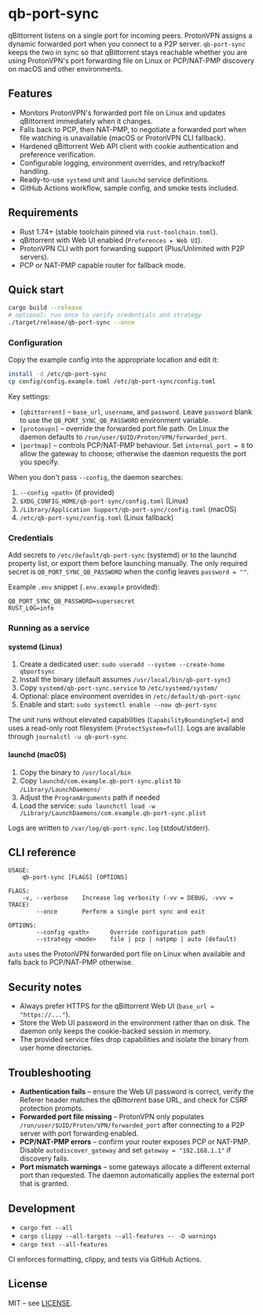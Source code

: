 # qb-port-sync

qBittorrent listens on a single port for incoming peers. ProtonVPN assigns a dynamic forwarded port when you connect to a P2P server. `qb-port-sync` keeps the two in sync so that qBittorrent stays reachable whether you are using ProtonVPN's port forwarding file on Linux or PCP/NAT-PMP discovery on macOS and other environments.

## Features
- Monitors ProtonVPN's forwarded port file on Linux and updates qBittorrent immediately when it changes.
- Falls back to PCP, then NAT-PMP, to negotiate a forwarded port when file watching is unavailable (macOS or ProtonVPN CLI fallback).
- Hardened qBittorrent Web API client with cookie authentication and preference verification.
- Configurable logging, environment overrides, and retry/backoff handling.
- Ready-to-use `systemd` unit and `launchd` service definitions.
- GitHub Actions workflow, sample config, and smoke tests included.

## Requirements
- Rust 1.74+ (stable toolchain pinned via `rust-toolchain.toml`).
- qBittorrent with Web UI enabled (`Preferences ▸ Web UI`).
- ProtonVPN CLI with port forwarding support (Plus/Unlimited with P2P servers).
- PCP or NAT-PMP capable router for fallback mode.

## Quick start
```bash
cargo build --release
# optional: run once to verify credentials and strategy
./target/release/qb-port-sync --once
```

### Configuration
Copy the example config into the appropriate location and edit it:

```bash
install -d /etc/qb-port-sync
cp config/config.example.toml /etc/qb-port-sync/config.toml
```

Key settings:
- `[qbittorrent]` – `base_url`, `username`, and `password`. Leave `password` blank to use the `QB_PORT_SYNC_QB_PASSWORD` environment variable.
- `[protonvpn]` – override the forwarded port file path. On Linux the daemon defaults to `/run/user/$UID/Proton/VPN/forwarded_port`.
- `[portmap]` – controls PCP/NAT-PMP behaviour. Set `internal_port = 0` to allow the gateway to choose; otherwise the daemon requests the port you specify.

When you don't pass `--config`, the daemon searches:
1. `--config <path>` (if provided)
2. `$XDG_CONFIG_HOME/qb-port-sync/config.toml` (Linux)
3. `/Library/Application Support/qb-port-sync/config.toml` (macOS)
4. `/etc/qb-port-sync/config.toml` (Linux fallback)

### Credentials
Add secrets to `/etc/default/qb-port-sync` (systemd) or to the launchd property list, or export them before launching manually. The only required secret is `QB_PORT_SYNC_QB_PASSWORD` when the config leaves `password = ""`.

Example `.env` snippet (`.env.example` provided):
```
QB_PORT_SYNC_QB_PASSWORD=supersecret
RUST_LOG=info
```

### Running as a service

#### systemd (Linux)
1. Create a dedicated user: `sudo useradd --system --create-home qbportsync`
2. Install the binary (default assumes `/usr/local/bin/qb-port-sync`)
3. Copy `systemd/qb-port-sync.service` to `/etc/systemd/system/`
4. Optional: place environment overrides in `/etc/default/qb-port-sync`
5. Enable and start: `sudo systemctl enable --now qb-port-sync`

The unit runs without elevated capabilities (`CapabilityBoundingSet=`) and uses a read-only root filesystem (`ProtectSystem=full`). Logs are available through `journalctl -u qb-port-sync`.

#### launchd (macOS)
1. Copy the binary to `/usr/local/bin`
2. Copy `launchd/com.example.qb-port-sync.plist` to `/Library/LaunchDaemons/`
3. Adjust the `ProgramArguments` path if needed
4. Load the service: `sudo launchctl load -w /Library/LaunchDaemons/com.example.qb-port-sync.plist`

Logs are written to `/var/log/qb-port-sync.log` (stdout/stderr).

## CLI reference
```
USAGE:
    qb-port-sync [FLAGS] [OPTIONS]

FLAGS:
    -v, --verbose    Increase log verbosity (-vv = DEBUG, -vvv = TRACE)
        --once       Perform a single port sync and exit

OPTIONS:
        --config <path>      Override configuration path
        --strategy <mode>    file | pcp | natpmp | auto (default)
```

`auto` uses the ProtonVPN forwarded port file on Linux when available and falls back to PCP/NAT-PMP otherwise.

## Security notes
- Always prefer HTTPS for the qBittorrent Web UI (`base_url = "https://..."`).
- Store the Web UI password in the environment rather than on disk. The daemon only keeps the cookie-backed session in memory.
- The provided service files drop capabilities and isolate the binary from user home directories.

## Troubleshooting
- **Authentication fails** – ensure the Web UI password is correct, verify the Referer header matches the qBittorrent base URL, and check for CSRF protection prompts.
- **Forwarded port file missing** – ProtonVPN only populates `/run/user/$UID/Proton/VPN/forwarded_port` after connecting to a P2P server with port forwarding enabled.
- **PCP/NAT-PMP errors** – confirm your router exposes PCP or NAT-PMP. Disable `autodiscover_gateway` and set `gateway = "192.168.1.1"` if discovery fails.
- **Port mismatch warnings** – some gateways allocate a different external port than requested. The daemon automatically applies the external port that is granted.

## Development
- `cargo fmt --all`
- `cargo clippy --all-targets --all-features -- -D warnings`
- `cargo test --all-features`

CI enforces formatting, clippy, and tests via GitHub Actions.

## License
MIT – see [LICENSE](LICENSE).
